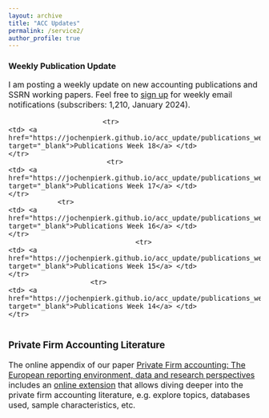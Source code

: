 ```yaml
---
layout: archive
title: "ACC Updates"
permalink: /service2/
author_profile: true
---
```

<!-- Global site tag (gtag.js) - Google Analytics -->
<script async src="https://www.googletagmanager.com/gtag/js?id=G-05633BF9HL"></script>
<script>
  window.dataLayer = window.dataLayer || [];
  function gtag(){dataLayer.push(arguments);}
  gtag('js', new Date());

   gtag('config', 'G-05633BF9HL', {'anonymize_ip': true});
</script> 
 


<h3> Weekly Publication Update </h3>
<font size="3"> 
I am posting a weekly update on new accounting publications and SSRN working papers. Feel free to <a href="https://jochenpierk.github.io/acc_update/subscribe.html" target="_blank">sign up</a> for weekly email notifications (subscribers: 1,210, January 2024). 

<p> </p>


 <table style="width:100%">   


                           <tr> 
    <td> <a href="https://jochenpierk.github.io/acc_update/publications_week18.html" target="_blank">Publications Week 18</a> </td>  
    </tr> 
                            <tr> 
    <td> <a href="https://jochenpierk.github.io/acc_update/publications_week17.html" target="_blank">Publications Week 17</a> </td>  
    </tr> 
                <tr> 
    <td> <a href="https://jochenpierk.github.io/acc_update/publications_week16.html" target="_blank">Publications Week 16</a> </td>  
    </tr> 
                                   <tr> 
    <td> <a href="https://jochenpierk.github.io/acc_update/publications_week15.html" target="_blank">Publications Week 15</a> </td>  
    </tr> 
                        <tr> 
    <td> <a href="https://jochenpierk.github.io/acc_update/publications_week14.html" target="_blank">Publications Week 14</a> </td>  
    </tr> 
  

   





 </table>




 <p> </p>

  
  
   <h3> Private Firm Accounting Literature </h3>
<font size="3">
 The online appendix of our paper <a href="https://www.tandfonline.com/doi/full/10.1080/00014788.2021.1982670" target="_blank">Private Firm accounting: The European reporting environment, data and research perspectives</a> includes an <a href="https://trr266.wiwi.hu-berlin.de/shiny/pfirmacclit/" target="_blank">online extension</a> that allows diving deeper into the private firm accounting literature, e.g. explore topics, databases used, sample characteristics, etc. 
   
    
